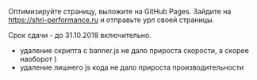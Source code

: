 Оптимизируйте страницу, выложите на GitHub Pages. Зайдите на https://shri-performance.ru и отправьте урл своей страницы.

Срок сдачи - до 31.10.2018 включительно.

- удаление скрипта с banner.js не дало прироста скорости, а скорее наоборот )  
- удаление лишнего js кода не дало прироста производительности  
